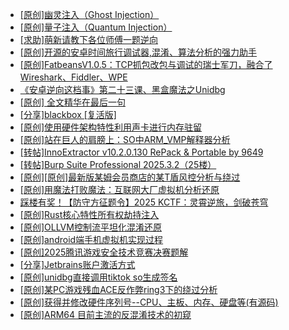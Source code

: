 + [[原创]幽灵注入（Ghost Injection）](https://bbs.kanxue.com/thread-286307.htm)
+ [[原创]量子注入（Quantum Injection）](https://bbs.kanxue.com/thread-286423.htm)
+ [[求助]萌新请教下各位师傅一题逆向](https://bbs.kanxue.com/thread-286524.htm)
+ [[原创]开源的安卓时间旅行调试器,混淆、算法分析的强力助手](https://bbs.kanxue.com/thread-286457.htm)
+ [[原创]FatbeansV1.0.5：TCP抓包改包与调试的瑞士军刀，融合了Wireshark、Fiddler、WPE](https://bbs.kanxue.com/thread-284571.htm)
+ [《安卓逆向这档事》第二十三课、黑盒魔法之Unidbg](https://bbs.kanxue.com/thread-285073.htm)
+ [[原创]  全文精华在最后一句](https://bbs.kanxue.com/thread-286538.htm)
+ [[分享]blackbox [复活版]](https://bbs.kanxue.com/thread-286308.htm)
+ [[原创]使用硬件架构特性利用声卡进行内存驻留](https://bbs.kanxue.com/thread-286422.htm)
+ [[原创]站在巨人的肩膀上：SO中ARM_VMP解释器分析](https://bbs.kanxue.com/thread-286451.htm)
+ [[转帖]InnoExtractor v10.2.0.130 RePack & Portable by 9649](https://bbs.kanxue.com/thread-286310.htm)
+ [[转帖]Burp Suite Professional 2025.3.2（25楼）](https://bbs.kanxue.com/thread-280744.htm)
+ [[原创][原创]最新版某姆会员商店的某T盾风控分析与绕过](https://bbs.kanxue.com/thread-286243.htm)
+ [[原创]用魔法打败魔法：互联网大厂虚拟机分析还原](https://bbs.kanxue.com/thread-286441.htm)
+ [踩楼有奖！【防守方征题令】2025 KCTF：灵霄逆旅，剑破苍穹](https://bbs.kanxue.com/thread-286311.htm)
+ [[原创]Rust核心特性所有权劫持注入](https://bbs.kanxue.com/thread-286495.htm)
+ [[原创]OLLVM控制流平坦化混淆还原](https://bbs.kanxue.com/thread-286151.htm)
+ [[原创]android端手机虚拟机实现过程](https://bbs.kanxue.com/thread-286534.htm)
+ [[原创]2025腾讯游戏安全技术竞赛决赛题解](https://bbs.kanxue.com/thread-286460.htm)
+ [[分享]Jetbrains账户激活方式](https://bbs.kanxue.com/thread-284298.htm)
+ [[原创]unidbg直接调用tiktok so生成签名](https://bbs.kanxue.com/thread-285623.htm)
+ [[原创]某PC游戏残血ACE反作弊ring3下的绕过分析](https://bbs.kanxue.com/thread-284667.htm)
+ [[原创]获得并修改硬件序列号--CPU、主板、内存、硬盘等(有源码)](https://bbs.kanxue.com/thread-282756.htm)
+ [[原创]ARM64 目前主流的反混淆技术的初窥](https://bbs.kanxue.com/thread-285567.htm)
